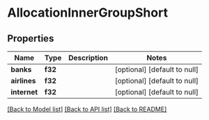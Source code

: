 # AllocationInnerGroupShort

## Properties
Name | Type | Description | Notes
------------ | ------------- | ------------- | -------------
**banks** | **f32** |  | [optional] [default to null]
**airlines** | **f32** |  | [optional] [default to null]
**internet** | **f32** |  | [optional] [default to null]

[[Back to Model list]](../README.md#documentation-for-models) [[Back to API list]](../README.md#documentation-for-api-endpoints) [[Back to README]](../README.md)


